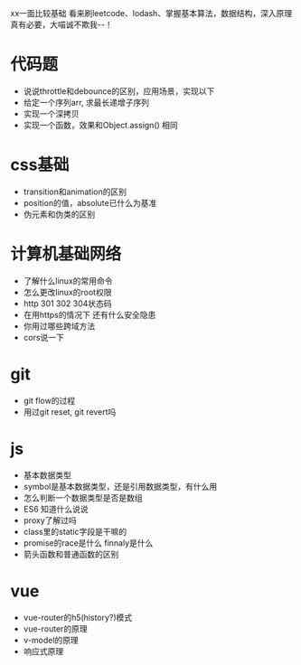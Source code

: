 xx一面比较基础
看来刷leetcode、lodash、掌握基本算法，数据结构，深入原理真有必要，大喵诚不欺我--！
# 代码题
- 说说throttle和debounce的区别，应用场景，实现以下
- 给定一个序列arr, 求最长递增子序列
- 实现一个深拷贝
- 实现一个函数，效果和Object.assign() 相同
# css基础
- transition和animation的区别
- position的值，absolute已什么为基准
- 伪元素和伪类的区别
# 计算机基础网络
- 了解什么linux的常用命令
- 怎么更改linux的root权限
- http 301 302 304状态码
- 在用https的情况下 还有什么安全隐患
- 你用过哪些跨域方法
- cors说一下
# git
- git flow的过程
- 用过git reset, git revert吗
# js
- 基本数据类型
- symbol是基本数据类型，还是引用数据类型，有什么用
- 怎么判断一个数据类型是否是数组
- ES6 知道什么说说
- proxy了解过吗
- class里的static字段是干嘛的
- promise的race是什么 finnaly是什么
- 箭头函数和普通函数的区别

# vue
- vue-router的h5(history?)模式
- vue-router的原理
- v-model的原理
- 响应式原理